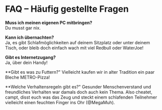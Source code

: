 # FAQ – Häufig gestellte Fragen

**Muss ich meinen eigenen PC mitbringen?**  
Du musst gar nix.

**Kann ich übernachten?**  
Ja, es gibt Schlafmöglichkeiten auf deinem Sitzplatz oder unter deinem Tisch, oder bleib doch einfach wach mit viel Redbull oder WaterJoe!

**Gibt es Internetzugang?**  
Ja, über dein Handy!

**Gibt es was zu Futtern?"
Vielleicht kaufen wir in alter Tradition ein paar Bleche METRO-Pizza!

**Welche Verhaltensregeln gibt es?"
Gesunder Menschenverstand und freundliches Verhalten war damals doch auch kein Thema. Also cheatet, campt, disst euch  was das Zeug und steckt einem schlafenden Teilnehmer vielleicht einen feuchten Finger ins Ohr (@MegaMuh). 


